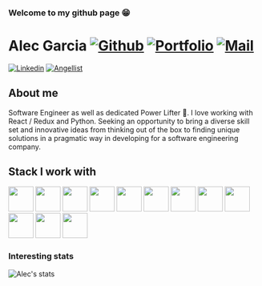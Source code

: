 ### Welcome to my github page 😁

 # Alec Garcia [![Github](https://img.shields.io/github/followers/alecbrando?logo=github&logoColor=black&style=social)](https://github.com/alecbrando) [![Portfolio](https://img.shields.io/website?down_color=red&down_message=Down&style=plastic&up_color=green&up_message=Live&url=http://alecgarcia-portfolio.herokuapp.com/)](http://alecgarcia-portfolio.herokuapp.com/) [![Mail](https://img.shields.io/badge/-alecbrandongarcia@gmail.com-gray?style=flat-square&logo=gmail&logoColor=red&link=)](mailto:alecbrandongarcia@gmail.com)

[![Linkedin](https://img.shields.io/badge/-alec%20brando-blue?style=flat-square&logo=linkedin&logoColor=white&link=https://www.linkedin.com/in/alec-garcia-4159b0169/)](https://www.linkedin.com/in/alec-garcia-4159b0169/)
[![Angellist](https://img.shields.io/badge/Angelist-Follow%20Me-blue)](https://angel.co/u/alec-garcia-5)


## About me 
Software Engineer as well as dedicated Power Lifter 🦾. I love working with React / Redux and Python. Seeking an opportunity to bring a diverse skill set and innovative ideas from thinking out of the box to finding unique solutions in a pragmatic way in developing for a software engineering company. 

## Stack I work with
<code><img height="50" src="https://www.vectorlogo.zone/logos/reactjs/reactjs-ar21.svg"></code>
<code><img height="50" src="https://www.vectorlogo.zone/logos/javascript/javascript-horizontal.svg"></code>
<code><img height="50" src="https://www.vectorlogo.zone/logos/amazon_aws/amazon_aws-ar21.svg"></code>
<code><img height="50" src="https://www.vectorlogo.zone/logos/expressjs/expressjs-ar21.svg"></code>
<code><img height="50" src="https://www.vectorlogo.zone/logos/docker/docker-ar21.svg"></code>
<code><img height="50" src="https://www.vectorlogo.zone/logos/python/python-ar21.svg"></code>
<code><img height="50" src="https://www.vectorlogo.zone/logos/pocoo_flask/pocoo_flask-ar21.svg"></code>
<code><img height="50" src="https://www.vectorlogo.zone/logos/nodejs/nodejs-horizontal.svg"></code>
<code><img height="50" src="https://www.vectorlogo.zone/logos/postgresql/postgresql-horizontal.svg"></code>
<code><img height="50" src="https://www.vectorlogo.zone/logos/github/github-ar21.svg"></code>
<code><img height="50" src="https://www.vectorlogo.zone/logos/getpostman/getpostman-ar21.svg"></code>
<code><img height="50" src="https://www.vectorlogo.zone/logos/git-scm/git-scm-ar21.svg"></code>



### Interesting stats

![Alec's stats](https://github-readme-stats.vercel.app/api?username=alecbrando&show_icons=true)
